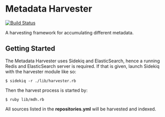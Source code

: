 # Metadata Harvester

[![Build Status](https://travis-ci.org/platzhirsch/metadata-harvester.png)](http://travis-ci.org/platzhirsch/metadata-harvester)

A harvesting framework for accumulating different metadata.

## Getting Started

The Metadata Harvester uses Sidekiq and ElasticSearch, hence a running Redis and ElasticSearch server is required. If that is given, launch Sidekiq with the harvester module like so:

```
$ sidekiq -r ./lib/harvester.rb
```

Then the harvest process is started by:

```
$ ruby lib/mdh.rb
```

All sources listed in the **repositories.yml** will be harvested and indexed.
